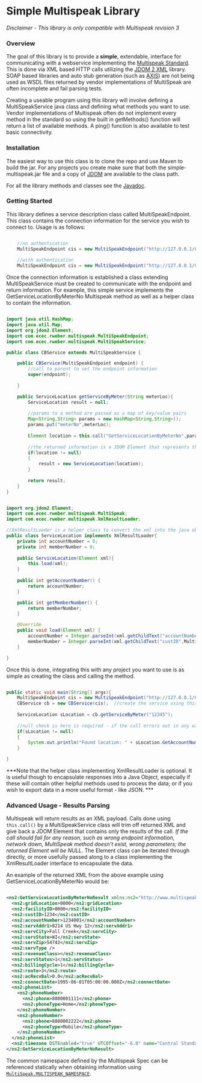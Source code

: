 # Simple Multispeak Library

_Disclaimer - This library is only compatible with Multispeak revision 3_

### Overview
The goal of this library is to provide a __simple__, extendable, interface for communicating with a webservice implementing the [Multispeak Standard](https://www.multispeak.org/). This is done via XML based HTTP calls utilizing the [JDOM 2 XML](http://www.jdom.org/) library. SOAP based libraries and auto stub generation (such as [AXIS](http://axis.apache.org/axis2/java/core/)) are not being used as WSDL files returned by vendor implementations of MultiSpeak are often incomplete and fail parsing tests. 

Creating a useable program using this library will involve defining a MultiSpeakService java class and defining what methods you want to use. Vendor implementations of Multispeak often do not implement every method in the standard so using the built in getMethods() function will return a list of available methods. A ping() function is also available to test basic connectivity. 

### Installation

The easiest way to use this class is to clone the repo and use Maven to build the jar. For any projects you create make sure that both the simple-multispeak.jar file and a copy of [JDOM](http://www.jdom.org/) are available to the class path.

For all the library methods and classes see the [Javadoc](https://eau-claire-energy-cooperative.github.io/simple-multispeak/).  

### Getting Started

This library defines a service description class called MultiSpeakEndpoint. This class contains the connection information for the service you wish to connect to. Usage is as follows: 

```java

	//no authentication
	MultiSpeakEndpoint cis = new MultiSpeakEndpoint("http://127.0.0.1/CB_Server");
	
	//with authentication
	MultiSpeakEndpoint cis = new MultiSpeakEndpoint("http://127.0.0.1/CB_Server","user","pass","appname");

````

Once the connection information is established a class extending MultiSpeakService must be created to communicate with the endpoint and return information. For example, this simple service implements the GetServiceLocationByMeterNo Multispeak method as well as a helper class to contain the information. 

```java

import java.util.HashMap;
import java.util.Map;
import org.jdom2.Element;
import com.ecec.rweber.multispeak.MultiSpeakEndpoint;
import com.ecec.rweber.multispeak.MultiSpeakService;

public class CBService extends MultiSpeakService {

	public CBService(MultiSpeakEndpoint endpoint) {
		//call to parent to set the endpoint information
		super(endpoint);
		
	}

	public ServiceLocation getServiceByMeter(String meterLoc){
		ServiceLocation result = null;
		
		//params to a method are passed as a map of key/value pairs
		Map<String,String> params = new HashMap<String,String>();
		params.put("meterNo",meterLoc);
		
		Element location = this.call("GetServiceLocationByMeterNo",params);
		
		//the returned information is a JDOM Element that represents the XML returned in the payload. 
		if(location != null)
		{
			result = new ServiceLocation(location);
		}
		
		return result;
	}
}

```

```java

import org.jdom2.Element;
import com.ecec.rweber.multispeak.MultiSpeak;
import com.ecec.rweber.multispeak.XmlResultLoader;

//XmlResultLoader is a helper class to convert the xml into the java object structure
public class ServiceLocation implements XmlResultLoader{
	private int accountNumber = 0;
	private int memberNumber = 0;
	
	public ServiceLocation(Element xml){
		this.load(xml);
	}
	
	public int getAccountNumber() {
		return accountNumber;
	}

	public int getMemberNumber() {
		return memberNumber;
	}

	@Override
	public void load(Element xml) {
		accountNumber = Integer.parseInt(xml.getChildText("accountNumber",MultiSpeak.MULTISPEAK_RESULT_NAMESPACE));
		memberNumber = Integer.parseInt(xml.getChildText("custID",MultiSpeak.MULTISPEAK_RESULT_NAMESPACE));
	}

}

````

Once this is done, integrating this with any project you want to use is as simple as creating the class and calling the method. 

```java

public static void main(String[] args){
	MultiSpeakEndpoint cis = new MultiSpeakEndpoint("http://127.0.0.1/CB_Server"); //create the endpoint
	CBService cb = new CBService(cis); 	//create the service using this endpoing
	
	ServiceLocation sLocation = cb.getServiceByMeter("12345");
	
	//null check is here is required - if the call errors out in any way the response may be NULL
	if(sLocation != null)
	{
		System.out.println("Found location: " + sLocation.GetAccountNumber();
	}

}

````
***Note that the helper class implementing XmlResultLoader is optional. It is useful though to encapsulate responses into a Java Object, especially if these will contain other helpful methods used to process the data; or if you wish to export data in a more useful format - like JSON. ***

### Advanced Usage - Results Parsing

Multispeak will return results as an XML payload. Calls done using ```this.call()``` by a MultiSpeakService class will trim off returned XML and give back a JDOM Element that contains only the results of the call. *If the call should fail for any reason, such as wrong endpoint information, network down, MultiSpeak method doesn't exist, wrong parameters; the returned Element will be NULL*. The Element class can be iterated through directly, or more usefully passed along to a class implementing the XmlResultLoader interface to encapsulate the data. 

An example of the returned XML from the above example using GetServiceLocationByMeterNo would be: 

```xml

<ns2:GetServiceLocationByMeterNoResult xmlns:ns2="http://www.multispeak.org/Version_3.0" objectID="8808">
  <ns2:gridLocation>0000</ns2:gridLocation>
  <ns2:facilityID>0000</ns2:facilityID>
  <ns2:custID>1234</ns2:custID>
  <ns2:accountNumber>1234001</ns2:accountNumber>
  <ns2:servAddr1>8214 US Hwy 12</ns2:servAddr1>
  <ns2:servCity>Fall Creek</ns2:servCity>
  <ns2:servState>WI</ns2:servState>
  <ns2:servZip>54742</ns2:servZip>
  <ns2:servType />
  <ns2:revenueClass></ns2:revenueClass>
  <ns2:servStatus>1</ns2:servStatus>
  <ns2:billingCycle>1</ns2:billingCycle>
  <ns2:route>3</ns2:route>
  <ns2:acRecvBal>0.0</ns2:acRecvBal>
  <ns2:connectDate>1995-06-01T05:00:00.000Z</ns2:connectDate>
  <ns2:phoneList>
    <ns2:phoneNumber>
      <ns2:phone>8880001111</ns2:phone>
      <ns2:phoneType>Home</ns2:phoneType>
    </ns2:phoneNumber>
    <ns2:phoneNumber>
      <ns2:phone>8880002222</ns2:phone>
      <ns2:phoneType>Mobile</ns2:phoneType>
    </ns2:phoneNumber>
  </ns2:phoneList>
  <ns2:timezone DSTEnabled="true" UTCOffset="-6.0" name="Central Standard Time" />
</ns2:GetServiceLocationByMeterNoResult>

````
The common namespace defined by the Multispeak Spec can be referenced statically when obtaining information using [```MultiSpeak.MULTISPEAK_NAMESPACE```](https://eau-claire-energy-cooperative.github.io/simple-multispeak/com/ecec/rweber/multispeak/MultiSpeak.html#MULTISPEAK_NAMESPACE). 
